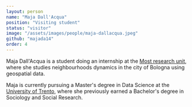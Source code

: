```yaml
---
layout: person
name: "Maja Dall'Acqua"
position: "Visiting student"
status: "visitor"
image: "/assets/images/people/maja-dallacqua.jpeg" 
github: "majada14" 
order: 4
---
```


Maja Dall'Acqua is a student doing an internship at the [Most research unit](/), where she studies neighbourhoods dynamics in the city of Bologna using geospatial data.

Maja is currently pursuing a Master's degree in Data Science at the [University of Trento](https://www.unitn.it/it), where she previously earned a Bachelor's degree in Sociology and Social Research. 
